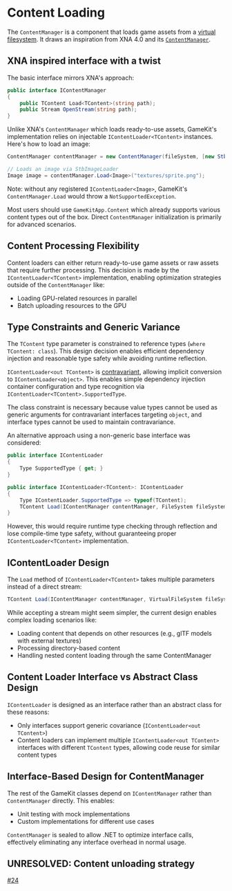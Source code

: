 # Content Loading

The `ContentManager` is a component that loads game assets from a [virtual filesystem](filesystem.md). It draws an inspiration from
XNA 4.0 and its [
`ContentManager`](https://learn.microsoft.com/en-us/previous-versions/windows/xna/bb195436(v=xnagamestudio.40)).

## XNA inspired interface with a twist

The basic interface mirrors XNA's approach:

```csharp
public interface IContentManager
{
    public TContent Load<TContent>(string path);
    public Stream OpenStream(string path);
}
```

Unlike XNA's `ContentManager` which loads ready-to-use assets, GameKit's implementation relies on injectable
`IContentLoader<TContent>` instances. Here's how to load an image:

```csharp
ContentManager contentManager = new ContentManager(fileSystem, [new StbImageLoader()])

// Loads an image via StbImageLoader
Image image = contentManager.Load<Image>("textures/sprite.png");
```

Note: without any registered `IContentLoader<Image>`, GameKit's `ContentManager.Load` would throw a
`NotSupportedException`.

Most users should use `GameKitApp.Content` which already supports various content types out of the box. Direct
`ContentManager` initialization is primarily for advanced scenarios.

## Content Processing Flexibility

Content loaders can either return ready-to-use game assets or raw assets that require further processing. This decision
is made by the `IContentLoader<TContent>` implementation, enabling optimization strategies outside of the `ContentManager` like:

- Loading GPU-related resources in parallel
- Batch uploading resources to the GPU

## Type Constraints and Generic Variance

The `TContent` type parameter is constrained to reference types (`where TContent: class`). This design decision enables
efficient dependency injection and reasonable type safety while avoiding runtime reflection.

`IContentLoader<out TContent>` is [contravariant](https://learn.microsoft.com/en-us/dotnet/csharp/programming-guide/concepts/covariance-contravariance/creating-variant-generic-interfaces),
allowing implicit conversion to `IContentLoader<object>`. This enables simple dependency injection container
configuration and type recognition via `IContentLoader<TContent>.SupportedType`.

The class constraint is necessary because value types cannot be used as generic arguments for contravariant interfaces
targeting `object`, and interface types cannot be used to maintain contravariance.

An alternative approach using a non-generic base interface was considered:

```csharp
public interface IContentLoader
{
    Type SupportedType { get; }
}

public interface IContentLoader<TContent>: IContentLoader
{
    Type IContentLoader.SupportedType => typeof(TContent);
    TContent Load(IContentManager contentManager, FileSystem fileSystem, string path);
}
```

However, this would require runtime type checking through reflection and lose compile-time type safety, without
guaranteeing proper `IContentLoader<TContent>` implementation.

## IContentLoader<TContent> Design

The `Load` method of `IContentLoader<TContent>` takes multiple parameters instead of a direct stream:

```csharp
TContent Load(IContentManager contentManager, VirtualFileSystem fileSystem, string path);
```

While accepting a stream might seem simpler, the current design enables complex loading scenarios like:

- Loading content that depends on other resources (e.g., glTF models with external textures)
- Processing directory-based content
- Handling nested content loading through the same ContentManager

## Content Loader Interface vs Abstract Class Design

`IContentLoader` is designed as an interface rather than an abstract class for these reasons:

- Only interfaces support generic covariance (`IContentLoader<out TContent>`)
- Content loaders can implement multiple `IContentLoader<out TContent>` interfaces with different `TContent` types, allowing code reuse for similar content types

## Interface-Based Design for ContentManager

The rest of the GameKit classes depend on `IContentManager` rather than `ContentManager` directly. This enables:
- Unit testing with mock implementations
- Custom implementations for different use cases

`ContentManager` is sealed to allow .NET to optimize interface calls, effectively eliminating any interface overhead in normal usage.

## UNRESOLVED: Content unloading strategy

[#24](https://github.com/stanoddly/GameKit/issues/24)

